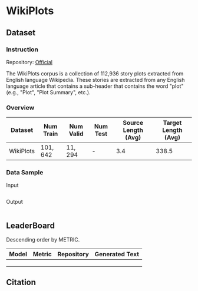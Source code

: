 # WikiPlots

## Dataset

### Instruction

Repository: [Official](https://github.com/markriedl/WikiPlots)

The WikiPlots corpus is a collection of 112,936 story plots extracted from English language Wikipedia. These stories are extracted from any English language article that contains a sub-header that contains the word "plot" (e.g., "Plot", "Plot Summary", etc.).

### Overview

| Dataset   | Num Train | Num Valid | Num Test | Source Length (Avg) | Target Length (Avg) |
| --------- | --------- | --------- | -------- | ------------------- | ------------------- |
| WikiPlots | $101,642$ | $11,294$  | -        | $3.4$               | $338.5$             |

### Data Sample

Input

```

```

Output

```

```

## LeaderBoard

Descending order by METRIC.

| Model | Metric | Repository | Generated Text |
| ----- | ------ | ---------- | -------------- |
|       |        |            |                |
|       |        |            |                |
|       |        |            |                |

## Citation

```

```

